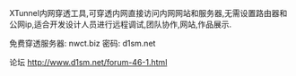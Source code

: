 XTunnel内网穿透工具,可穿透内网直接访问内网网站和服务器,无需设置路由器和公网ip,适合开发设计人员进行远程调试,团队协作,网站,作品展示.

免费穿透服务器:  nwct.biz  密码:  d1sm.net

论坛
http://www.d1sm.net/forum-46-1.html
